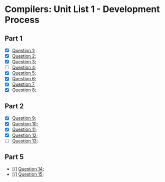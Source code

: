 # Compilers: Unit List 1 - Development Process

## Part 1

- [x] [Question 1](./question_1);
- [x] [Question 2](./question_2);
- [x] [Question 3](./question_3);
- [ ] [Question 4](./question_4);
- [x] [Question 5](./question_5);
- [x] [Question 6](./question_6);
- [x] [Question 7](./question_7);
- [x] [Question 8](./question_8);

## Part 2

- [x] [Question 9](./question_9);
- [x] [Question 10](./question_10);
- [x] [Question 11](./question_11);
- [x] [Question 12](./question_12);
- [ ] [Question 13](./question_13);

## Part 5

- [/] [Question 14](./question_14);
- [/] [Question 15](./question_15);